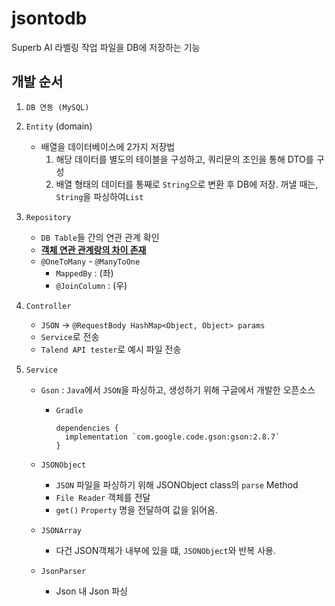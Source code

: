 # jsontodb
Superb AI 라벨링 작업 파일을 DB에 저장하는 기능

## 개발 순서
1. `DB 연동 (MySQL)`


2. `Entity` (domain)
   * 배열을 데이터베이스에 2가지 저장법
     1. 해당 데이터를 별도의 테이블을 구성하고, 쿼리문의 조인을 통해 DTO를 구성
     2. 배열 형태의 데이터를 통째로 `String`으로 변환 후 DB에 저장. 꺼낼 때는, `String`을 파싱하여`List`


3. `Repository`
   * `DB Table`들 간의 연관 관계 확인
   * <Strong><u>객체 연관 관계랑의 차이 존재</u></Strong>
   * `@OneToMany` - `@ManyToOne`
     * `MappedBy` : (좌)
     * `@JoinColumn` : (우)


4. `Controller`
   * `JSON` -> `@RequestBody HashMap<Object, Object> params`
   * `Service`로 전송
   * `Talend API tester`로 예시 파일 전송
   

5. `Service`
   * `Gson` : `Java`에서 `JSON`을 파싱하고, 생성하기 위해 구글에서 개발한 오픈소스
     * `Gradle`
        ```
        dependencies {
          implementation `com.google.code.gson:gson:2.8.7`
        }
        ```
   
   * `JSONObject`
     * `JSON` 파일을 파싱하기 위해 JSONObject class의 `parse` Method
     * `File Reader` 객체를 전달
     * `get()` `Property` 명을 전달하여 값을 읽어옴.
   

   * `JSONArray`
     * 다건 JSON객체가 내부에 있을 떄, `JSONObject`와 반복 사용.

    
   * `JsonParser`
     * Json 내 Json 파싱